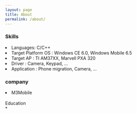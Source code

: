 ```yaml
---
layout: page
title: About
permalink: /about/
---
```


<h3>Skills</h3>
<li>Languages: C/C++</li>
<li>Target Platform OS :  Windows CE 6.0, Windows Mobile 6.5</li>
<li>Target AP : TI AM37XX, Marvell PXA 320</li>
<li>Driver : Camera, Keypad, ...</li>
<li>Application : Phone migration, Camera, ...</li>

<h3>company</h3>
<li>M3Mobile</li>
<br>
Education<br>
	*<br>
